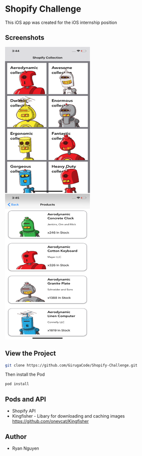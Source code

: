 # Shopify Challenge

This iOS app was created for the iOS internship position

## Screenshots

<img src="img/HomeScreen.png" width ="280" height="480"> <img src="img/DetailScreen.png" width ="280" height="480">


## View the Project

```bash
git clone https://github.com/GirugaCode/Shopify-Challenge.git
```
Then install the Pod

```bash
pod install
```


## Pods and API

* Shopify API 
* Kingfisher - Libary for downloading and caching images  <https://github.com/onevcat/Kingfisher>


## Author

* Ryan Nguyen

